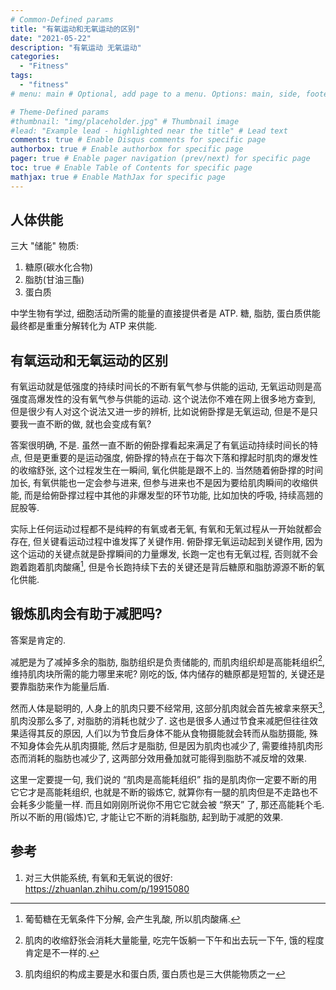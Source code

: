 ```yaml
---
# Common-Defined params
title: "有氧运动和无氧运动的区别"
date: "2021-05-22"
description: "有氧运动 无氧运动"
categories:
  - "Fitness"
tags:
  - "fitness"
# menu: main # Optional, add page to a menu. Options: main, side, footer

# Theme-Defined params
#thumbnail: "img/placeholder.jpg" # Thumbnail image
#lead: "Example lead - highlighted near the title" # Lead text
comments: true # Enable Disqus comments for specific page
authorbox: true # Enable authorbox for specific page
pager: true # Enable pager navigation (prev/next) for specific page
toc: true # Enable Table of Contents for specific page
mathjax: true # Enable MathJax for specific page
---
```


## 人体供能

三大 "储能" 物质:

1. 糖原(碳水化合物)
2. 脂肪(甘油三酯)
3. 蛋白质

中学生物有学过, 细胞活动所需的能量的直接提供者是 ATP. 糖, 脂肪, 蛋白质供能最终都是重重分解转化为 ATP 来供能.

## 有氧运动和无氧运动的区别

有氧运动就是低强度的持续时间长的不断有氧气参与供能的运动, 无氧运动则是高强度高爆发性的没有氧气参与供能的运动. 这个说法你不难在网上很多地方查到, 但是很少有人对这个说法又进一步的辨析, 比如说俯卧撑是无氧运动, 但是不是只要我一直不断的做, 就也会变成有氧?

答案很明确, 不是. 虽然一直不断的俯卧撑看起来满足了有氧运动持续时间长的特点, 但是更重要的是运动强度, 俯卧撑的特点在于每次下落和撑起时肌肉的爆发性的收缩舒张, 这个过程发生在一瞬间, 氧化供能是跟不上的. 当然随着俯卧撑的时间加长, 有氧供能也一定会参与进来, 但参与进来也不是因为要给肌肉瞬间的收缩供能, 而是给俯卧撑过程中其他的非爆发型的环节功能, 比如加快的呼吸, 持续高翘的屁股等.

实际上任何运动过程都不是纯粹的有氧或者无氧, 有氧和无氧过程从一开始就都会存在, 但关键看运动过程中谁发挥了关键作用. 俯卧撑无氧运动起到关键作用, 因为这个运动的关键点就是卧撑瞬间的力量爆发, 长跑一定也有无氧过程, 否则就不会跑着跑着肌肉酸痛[^1], 但是令长跑持续下去的关键还是背后糖原和脂肪源源不断的氧化供能.

## 锻炼肌肉会有助于减肥吗?

答案是肯定的.

减肥是为了减掉多余的脂肪, 脂肪组织是负责储能的, 而肌肉组织却是高能耗组织[^2], 维持肌肉块所需的能力哪里来呢? 刚吃的饭, 体内储存的糖原都是短暂的, 关键还是要靠脂肪来作为能量后盾.

然而人体是聪明的, 人身上的肌肉只要不经常用, 这部分肌肉就会首先被拿来祭天[^3], 肌肉没那么多了, 对脂肪的消耗也就少了. 这也是很多人通过节食来减肥但往往效果适得其反的原因, 人们以为节食后身体不能从食物摄能就会转而从脂肪摄能, 殊不知身体会先从肌肉摄能, 然后才是脂肪, 但是因为肌肉也减少了, 需要维持肌肉形态而消耗的脂肪也减少了, 这两部分效用叠加就可能得到脂肪不减反增的效果.

这里一定要提一句, 我们说的 “肌肉是高能耗组织” 指的是肌肉你一定要不断的用它它才是高能耗组织, 也就是不断的锻炼它, 就算你有一腿的肌肉但是不走路也不会耗多少能量一样. 而且如刚刚所说你不用它它就会被 “祭天” 了, 那还高能耗个毛. 所以不断的用(锻炼)它, 才能让它不断的消耗脂肪, 起到助于减肥的效果.

## 参考

1. 对三大供能系统, 有氧和无氧说的很好: https://zhuanlan.zhihu.com/p/19915080


[^1]: 葡萄糖在无氧条件下分解, 会产生乳酸, 所以肌肉酸痛.
[^2]: 肌肉的收缩舒张会消耗大量能量, 吃完午饭躺一下午和出去玩一下午, 饿的程度肯定是不一样的.
[^3]: 肌肉组织的构成主要是水和蛋白质, 蛋白质也是三大供能物质之一
